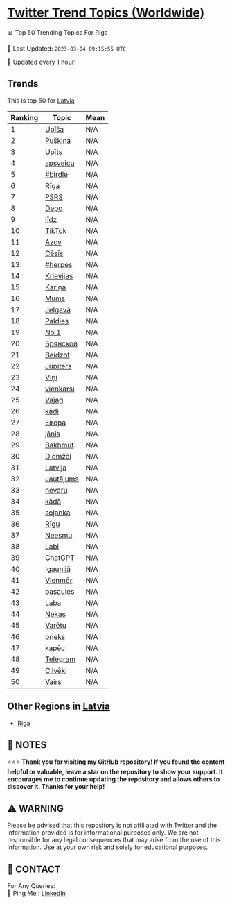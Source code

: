 [Twitter Trend Topics (Worldwide)](https://github.com/ErcinDedeoglu/Twitter-Trend-Topics)
==========


📊 Top 50 Trending Topics For Riga

📆 Last Updated: `2023-03-04 09:15:55 UTC`

🔧 Updated every 1 hour!


## Trends

This is top 50 for [Latvia](</Latvia>)

| Ranking | Topic | Mean |
| ------- | ------------ | ------------ |
| 1 | [Upīša](http://twitter.com/search?q=Up%c4%ab%c5%a1a) | N/A |
| 2 | [Puškina](http://twitter.com/search?q=Pu%c5%a1kina) | N/A |
| 3 | [Upīts](http://twitter.com/search?q=Up%c4%abts) | N/A |
| 4 | [apsveicu](http://twitter.com/search?q=apsveicu) | N/A |
| 5 | [#birdle](http://twitter.com/search?q=%23birdle) | N/A |
| 6 | [Rīga](http://twitter.com/search?q=R%c4%abga) | N/A |
| 7 | [PSRS](http://twitter.com/search?q=PSRS) | N/A |
| 8 | [Depo](http://twitter.com/search?q=Depo) | N/A |
| 9 | [līdz](http://twitter.com/search?q=l%c4%abdz) | N/A |
| 10 | [TikTok](http://twitter.com/search?q=TikTok) | N/A |
| 11 | [Azov](http://twitter.com/search?q=Azov) | N/A |
| 12 | [Cēsīs](http://twitter.com/search?q=C%c4%93s%c4%abs) | N/A |
| 13 | [#herpes](http://twitter.com/search?q=%23herpes) | N/A |
| 14 | [Krievijas](http://twitter.com/search?q=Krievijas) | N/A |
| 15 | [Kariņa](http://twitter.com/search?q=Kari%c5%86a) | N/A |
| 16 | [Mums](http://twitter.com/search?q=Mums) | N/A |
| 17 | [Jelgavā](http://twitter.com/search?q=Jelgav%c4%81) | N/A |
| 18 | [Paldies](http://twitter.com/search?q=Paldies) | N/A |
| 19 | [No 1](http://twitter.com/search?q=No+1) | N/A |
| 20 | [Брянской](http://twitter.com/search?q=%d0%91%d1%80%d1%8f%d0%bd%d1%81%d0%ba%d0%be%d0%b9) | N/A |
| 21 | [Beidzot](http://twitter.com/search?q=Beidzot) | N/A |
| 22 | [Jupiters](http://twitter.com/search?q=Jupiters) | N/A |
| 23 | [Viņi](http://twitter.com/search?q=Vi%c5%86i) | N/A |
| 24 | [vienkārši](http://twitter.com/search?q=vienk%c4%81r%c5%a1i) | N/A |
| 25 | [Vajag](http://twitter.com/search?q=Vajag) | N/A |
| 26 | [kādi](http://twitter.com/search?q=k%c4%81di) | N/A |
| 27 | [Eiropā](http://twitter.com/search?q=Eirop%c4%81) | N/A |
| 28 | [jānis](http://twitter.com/search?q=j%c4%81nis) | N/A |
| 29 | [Bakhmut](http://twitter.com/search?q=Bakhmut) | N/A |
| 30 | [Diemžēl](http://twitter.com/search?q=Diem%c5%be%c4%93l) | N/A |
| 31 | [Latvija](http://twitter.com/search?q=Latvija) | N/A |
| 32 | [Jautājums](http://twitter.com/search?q=Jaut%c4%81jums) | N/A |
| 33 | [nevaru](http://twitter.com/search?q=nevaru) | N/A |
| 34 | [kādā](http://twitter.com/search?q=k%c4%81d%c4%81) | N/A |
| 35 | [soļanka](http://twitter.com/search?q=so%c4%bcanka) | N/A |
| 36 | [Rīgu](http://twitter.com/search?q=R%c4%abgu) | N/A |
| 37 | [Neesmu](http://twitter.com/search?q=Neesmu) | N/A |
| 38 | [Labi](http://twitter.com/search?q=Labi) | N/A |
| 39 | [ChatGPT](http://twitter.com/search?q=ChatGPT) | N/A |
| 40 | [Igaunijā](http://twitter.com/search?q=Igaunij%c4%81) | N/A |
| 41 | [Vienmēr](http://twitter.com/search?q=Vienm%c4%93r) | N/A |
| 42 | [pasaules](http://twitter.com/search?q=pasaules) | N/A |
| 43 | [Laba](http://twitter.com/search?q=Laba) | N/A |
| 44 | [Nekas](http://twitter.com/search?q=Nekas) | N/A |
| 45 | [Varētu](http://twitter.com/search?q=Var%c4%93tu) | N/A |
| 46 | [prieks](http://twitter.com/search?q=prieks) | N/A |
| 47 | [kapēc](http://twitter.com/search?q=kap%c4%93c) | N/A |
| 48 | [Telegram](http://twitter.com/search?q=Telegram) | N/A |
| 49 | [Cilvēki](http://twitter.com/search?q=Cilv%c4%93ki) | N/A |
| 50 | [Vairs](http://twitter.com/search?q=Vairs) | N/A |



## Other Regions in [Latvia](</Latvia>)

* [Riga](</Latvia/Riga.md>)



## 📝 NOTES

⭐⭐⭐ **Thank you for visiting my GitHub repository! If you found the content helpful or valuable, leave a star on the repository to show your support. It encourages me to continue updating the repository and allows others to discover it. Thanks for your help!**


## ⚠️ WARNING

Please be advised that this repository is not affiliated with Twitter and the information provided is for informational purposes only. We are not responsible for any legal consequences that may arise from the use of this information. Use at your own risk and solely for educational purposes.


## 📨 CONTACT

 For Any Queries:  
            🏓 Ping Me : [LinkedIn](https://www.linkedin.com/in/ercindedeoglu/)
